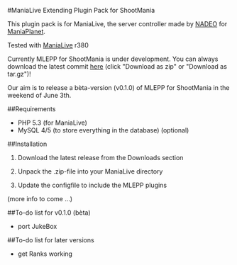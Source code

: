 #ManiaLive Extending Plugin Pack for ShootMania

This plugin pack is for ManiaLive, the server controller made by [NADEO](http://www.nadeo.com/) for [ManiaPlanet](http://www.maniaplanet.com/).

Tested with [ManiaLive](http://code.google.com/p/manialive/) r380

Currently MLEPP for ShootMania is under development. You can always download the latest commit [here](https://github.com/MLEPP/shootmania/downloads/) (click "Download as zip" or "Download as tar.gz")!

Our aim is to release a bèta-version (v0.1.0) of MLEPP for ShootMania in the weekend of June 3th.

##Requirements
- PHP 5.3 (for ManiaLive)
- MySQL 4/5 (to store everything in the database) (optional)

##Installation
1) Download the latest release from the Downloads section

2) Unpack the .zip-file into your ManiaLive directory

3) Update the configfile to include the MLEPP plugins

(more info to come ...)

##To-do list for v0.1.0 (bèta)
- port JukeBox

##To-do list for later versions
- get Ranks working